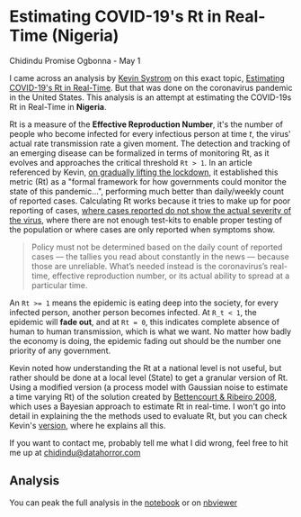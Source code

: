 # Estimating COVID-19's Rt in Real-Time (Nigeria)

Chidindu Promise Ogbonna - May 1

I came across an analysis by [Kevin Systrom](https://twitter.com/kevin) on this exact topic, [Estimating COVID-19's Rt in Real-Time](https://github.com/k-sys/covid-19/blob/master/Realtime%20R0.ipynb). But that was done on the coronavirus pandemic in the United States.
This analysis is an attempt at estimating the COVID-19s Rt in Real-Time in **Nigeria**.

Rt is a measure of the **Effective Reproduction Number**, it's the number of people who become infected for every infectious person at time _t_, the virus' actual rate transmission rate a given moment. The detection and tracking of an emerging disease can be formalized in terms of monitoring Rt, as it evolves and approaches the critical threshold `Rt > 1`. In an article referenced by Kevin, [on gradually lifting the lockdown](https://www.nytimes.com/2020/04/06/opinion/coronavirus-end-social-distancing.html), it established this metric (Rt) as a "formal framework for how governments could monitor the state of this pandemic...", performing much better than daily/weekly count of reported cases. Calculating Rt works because it tries to make up for poor reporting of cases, [where cases reported do not show the actual severity of the virus](https://medium.com/@6ones/how-is-nigeria-faring-in-the-fight-against-covid-19-f52bfc81b8a), where there are not enough test-kits to enable proper testing of the population or where cases are only reported when symptoms show.

> Policy must not be determined based on the daily count of reported cases — the tallies you read about constantly in the news — because those are unreliable. What’s needed instead is the coronavirus’s real-time, effective reproduction number, or its actual ability to spread at a particular time.

An `Rt >= 1` means the epidemic is eating deep into the society, for every infected person, another person becomes infected. At `R_t < 1`, the epidemic will **fade out**, and at `Rt = 0`, this indicates complete absence of human to human transmission, which is what we want. No matter how badly the economy is doing, the epidemic fading out should be the number one priority of any government.

Kevin noted how understanding the Rt at a national level is not useful, but rather should be done at a local level (State) to get a granular version of Rt.
Using a modified version (a process model with Gaussian noise to estimate a time varying Rt) of the solution created by [Bettencourt & Ribeiro 2008](https://journals.plos.org/plosone/article?id=10.1371/journal.pone.0002185), which uses a Bayesian approach to estimate Rt in real-time. I won't go into detail in explaining the the methods used to evaluate Rt, but you can check Kevin's [version](https://github.com/k-sys/covid-19/blob/master/Realtime%20R0.ipynb), where he explains all this.

If you want to contact me, probably tell me what I did wrong, feel free to hit me up at [chidindu@datahorror.com](mailto:chidindu@datahorror.com)

## Analysis

You can peak the full analysis in the [notebook](https://github.com/6ones/covid-19/blob/master/Real-time%20Rt%20in%20Nigeria.ipynb) or on [nbviewer](https://nbviewer.jupyter.org/github/6ones/covid-19/blob/master/Real-time%20Rt%20in%20Nigeria.ipynb)
